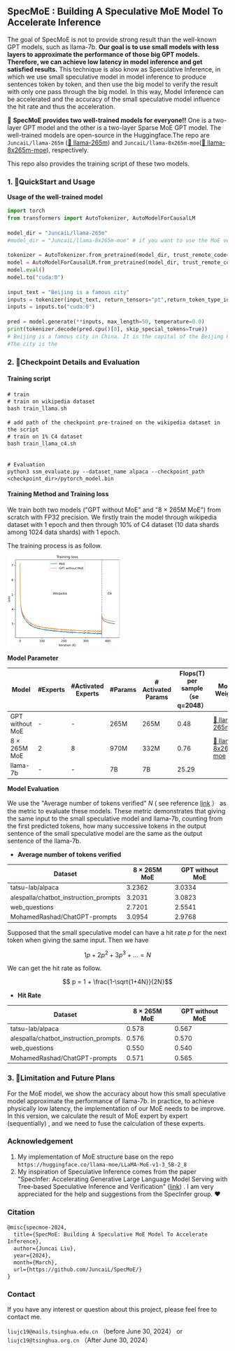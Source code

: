 ## SpecMoE : Building A Speculative MoE Model To Accelerate Inference

The goal of SpecMoE is not to provide strong result than the well-known GPT models, such as llama-7b. **Our goal is to use small models with less layers to approximate the performance of those big GPT models. Therefore, we can achieve low latency in model inference  and get satisfied results.**  This technique is also know as Speculative Inference, in which we use small speculative model in model inference to produce sentences token by token, and then use the big model to verify the result with only one pass through the big model. In this way, Model Inference can be accelerated and the accuracy of the small speculative model influence the hit rate and thus the acceleration.

📢 **SpecMoE provides two well-trained models for everyone!!** One is a two-layer GPT model and the other is a two-layer  Sparse MoE GPT model. The well-trained models are open-source in the Huggingface.The repo are `JuncaiL/llama-265m` ([🤗 llama-265m](https://huggingface.co/JuncaiL/llama-265m)) and `JuncaiL/llama-8x265m-moe`([🤗 llama-8x265m-moe](https://huggingface.co/JuncaiL/llama-8x265m-moe)), respectively.

This repo also provides the training script of these two models.



### 1. 🚀QuickStart and Usage

**Usage of the well-trained model**

```python
import torch
from transformers import AutoTokenizer, AutoModelForCausalLM

model_dir = "JuncaiL/llama-265m"
#model_dir = "JuncaiL/llama-8x265m-moe" # if you want to use the MoE version, uncomment this line

tokenizer = AutoTokenizer.from_pretrained(model_dir, trust_remote_code=True)
model = AutoModelForCausalLM.from_pretrained(model_dir, trust_remote_code=True)
model.eval()
model.to("cuda:0")

input_text = "Beijing is a famous city"
inputs = tokenizer(input_text, return_tensors="pt",return_token_type_ids=False)
inputs = inputs.to("cuda:0")

pred = model.generate(**inputs, max_length=50, temperature=0.0)
print(tokenizer.decode(pred.cpu()[0], skip_special_tokens=True))
# Beijing is a famous city in China. It is the capital of the Beijing Province and the largest city in China. It is also the home of the world’s largest city, Beijing.
#The city is the
```



### 2.  📑Checkpoint Details and Evaluation

#### Training script

```
# train
# train on wikipedia dataset
bash train_llama.sh      

# add path of the checkpoint pre-trained on the wikipedia dataset in the script
# train on 1% C4 dataset
bash train_llama_c4.sh   


# Evaluation
python3 ssm_evaluate.py --dataset_name alpaca --checkpoint_path <checkpoint_dir>/pytorch_model.bin
```



#### Training Method and Training loss 

We train both two models ("GPT without MoE" and "8 $\times$ 265M MoE") from scratch with FP32 precision. We firstly train the model through  wikipedia dataset with 1 epoch and then through 10% of C4 dataset (10 data shards among 1024 data shards) with 1 epoch.

The training process is as follow.

<img src="./docs/training_loss.png" style="zoom:25%;" />

**Model Parameter**

| Model               | #Experts | #Activated Experts | #Params | # Activated Params | Flops(T) per sample （se q=2048） | Model Weights                                                |
| ------------------- | -------- | ------------------ | ------- | ------------------ | --------------------------------- | ------------------------------------------------------------ |
| GPT without MoE     | -        | -                  | 265M    | 265M               | 0.48                              | [🤗 llama-265m](https://huggingface.co/JuncaiL/llama-265m)    |
| 8 $\times$ 265M MoE | 2        | 8                  | 970M    | 332M               | 0.76                              | [🤗 llama-8x265m-moe](https://huggingface.co/JuncaiL/llama-8x265m-moe) |
| llama-7b            | -        | -                  | 7B      | 7B                 | 25.29                             |                                                              |

**Model Evaluation**

We use the "Average number of tokens verified" $N$ ( see reference  [link](https://arxiv.org/abs/2305.09781) ） as the metric to evaluate these models. These metric demonstrates that giving the same input to the small speculative model and llama-7b, counting from the first predicted tokens, how many successive tokens in the output sentence of the small speculative model are the same as the output sentence of the  llama-7b.

- **Average number of tokens verified**

| Dataset                               | 8 $\times$ 265M MoE | GPT without MoE |
| ------------------------------------- | ------------------- | --------------- |
| tatsu-lab/alpaca                      | 3.2362              | 3.0334          |
| alespalla/chatbot_instruction_prompts | 3.2031              | 3.0823          |
| web_questions                         | 2.7201              | 2.5541          |
| MohamedRashad/ChatGPT-prompts         | 3.0954              | 2.9768          |

Supposed that the small speculative model can have a hit rate $p$ for the next token when giving the same input.  Then we have

$$ 1p + 2p^2 + 3p^3 + ... =  N $$

We can get the hit rate as follow.

$$ p = 1 + \frac{1-\sqrt{1+4N}}{2N}$$

- **Hit Rate**

| Dataset                               | 8 $\times$ 265M MoE | GPT without MoE |
| ------------------------------------- | ------------------- | --------------- |
| tatsu-lab/alpaca                      | 0.578               | 0.567           |
| alespalla/chatbot_instruction_prompts | 0.576               | 0.570           |
| web_questions                         | 0.550               | 0.540           |
| MohamedRashad/ChatGPT-prompts         | 0.571               | 0.565           |



### 3. 🚧Limitation and Future Plans

For the MoE model, we show the accuracy about how this small speculative model approximate the performance of llama-7b. In practice, to achieve physically low latency, the implementation of our MoE needs to be improve. In this version, we calculate the result of MoE expert by expert (sequentially) , and we need to fuse the calculation of these experts.



### Acknowledgement

1. My implementation of MoE structure base on the repo `https://huggingface.co/llama-moe/LLaMA-MoE-v1-3_5B-2_8`
2. My inspiration of Speculative Inference comes from the paper "SpecInfer: Accelerating Generative Large Language Model Serving with Tree-based Speculative Inference and Verification" ([link](https://arxiv.org/abs/2305.09781)) . I am very appreciated for the help and suggestions from the SpecInfer group. ❤️



### Citation

```
@misc{specmoe-2024,
  title={SpecMoE: Building A Speculative MoE Model To Accelerate Inference},
  author={Juncai Liu},
  year={2024},
  month={March},
  url={https://github.com/JuncaiL/SpecMoE/}
}
```



### Contact

If you have any interest or question about this project, please feel free to contact me.

`liujc19@mails.tsinghua.edu.cn` （before June 30, 2024） or `liujc19@tsinghua.org.cn` （After June 30, 2024） 